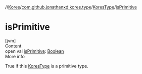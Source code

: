 //[Kores](../../index.md)/[com.github.jonathanxd.kores.type](../index.md)/[KoresType](index.md)/[isPrimitive](is-primitive.md)



# isPrimitive  
[jvm]  
Content  
open val [isPrimitive](is-primitive.md): [Boolean](https://kotlinlang.org/api/latest/jvm/stdlib/kotlin/-boolean/index.html)  
More info  


True if this [KoresType](index.md) is a primitive type.

  



